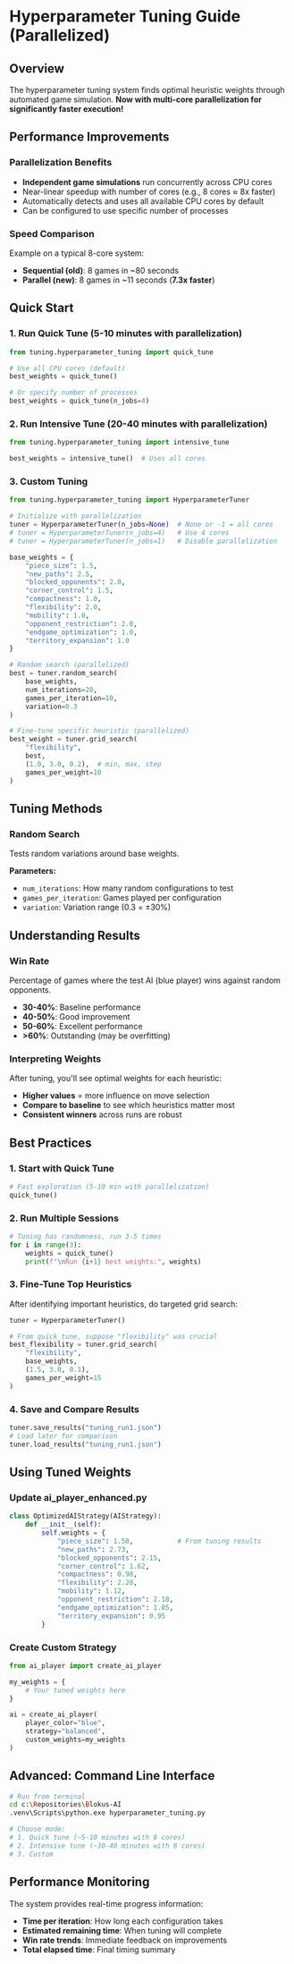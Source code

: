 # Hyperparameter Tuning Guide (Parallelized)

## Overview
The hyperparameter tuning system finds optimal heuristic weights through automated game simulation. **Now with multi-core parallelization for significantly faster execution!**

## Performance Improvements

### Parallelization Benefits
- **Independent game simulations** run concurrently across CPU cores
- Near-linear speedup with number of cores (e.g., 8 cores ≈ 8x faster)
- Automatically detects and uses all available CPU cores by default
- Can be configured to use specific number of processes

### Speed Comparison
Example on a typical 8-core system:
- **Sequential (old)**: 8 games in ~80 seconds
- **Parallel (new)**: 8 games in ~11 seconds (**7.3x faster**)

## Quick Start

### 1. Run Quick Tune (5-10 minutes with parallelization)
```python
from tuning.hyperparameter_tuning import quick_tune

# Use all CPU cores (default)
best_weights = quick_tune()

# Or specify number of processes
best_weights = quick_tune(n_jobs=4)
```

### 2. Run Intensive Tune (20-40 minutes with parallelization)
```python
from tuning.hyperparameter_tuning import intensive_tune

best_weights = intensive_tune()  # Uses all cores
```

### 3. Custom Tuning
```python
from tuning.hyperparameter_tuning import HyperparameterTuner

# Initialize with parallelization
tuner = HyperparameterTuner(n_jobs=None)  # None or -1 = all cores
# tuner = HyperparameterTuner(n_jobs=4)   # Use 4 cores
# tuner = HyperparameterTuner(n_jobs=1)   # Disable parallelization

base_weights = {
    "piece_size": 1.5,
    "new_paths": 2.5,
    "blocked_opponents": 2.0,
    "corner_control": 1.5,
    "compactness": 1.0,
    "flexibility": 2.0,
    "mobility": 1.0,
    "opponent_restriction": 2.0,
    "endgame_optimization": 1.0,
    "territory_expansion": 1.0
}

# Random search (parallelized)
best = tuner.random_search(
    base_weights,
    num_iterations=20,
    games_per_iteration=10,
    variation=0.3
)

# Fine-tune specific heuristic (parallelized)
best_weight = tuner.grid_search(
    "flexibility",
    best,
    (1.0, 3.0, 0.2),  # min, max, step
    games_per_weight=10
)
```

## Tuning Methods

### Random Search
Tests random variations around base weights.

**Parameters:**
- `num_iterations`: How many random configurations to test
- `games_per_iteration`: Games played per configuration
- `variation`: Variation range (0.3 = ±30%)

## Understanding Results

### Win Rate
Percentage of games where the test AI (blue player) wins against random opponents.
- **30-40%**: Baseline performance
- **40-50%**: Good improvement
- **50-60%**: Excellent performance
- **>60%**: Outstanding (may be overfitting)

### Interpreting Weights
After tuning, you'll see optimal weights for each heuristic:
- **Higher values** = more influence on move selection
- **Compare to baseline** to see which heuristics matter most
- **Consistent winners** across runs are robust

## Best Practices

### 1. Start with Quick Tune
```python
# Fast exploration (5-10 min with parallelization)
quick_tune()
```

### 2. Run Multiple Sessions
```python
# Tuning has randomness, run 3-5 times
for i in range(3):
    weights = quick_tune()
    print(f"\nRun {i+1} best weights:", weights)
```

### 3. Fine-Tune Top Heuristics
After identifying important heuristics, do targeted grid search:
```python
tuner = HyperparameterTuner()

# From quick_tune, suppose "flexibility" was crucial
best_flexibility = tuner.grid_search(
    "flexibility",
    base_weights,
    (1.5, 3.0, 0.1),
    games_per_weight=15
)
```

### 4. Save and Compare Results
```python
tuner.save_results("tuning_run1.json")
# Load later for comparison
tuner.load_results("tuning_run1.json")
```

## Using Tuned Weights

### Update ai_player_enhanced.py
```python
class OptimizedAIStrategy(AIStrategy):
    def __init__(self):
        self.weights = {
            "piece_size": 1.58,           # From tuning results
            "new_paths": 2.73,
            "blocked_opponents": 2.15,
            "corner_control": 1.62,
            "compactness": 0.98,
            "flexibility": 2.28,
            "mobility": 1.12,
            "opponent_restriction": 2.18,
            "endgame_optimization": 1.05,
            "territory_expansion": 0.95
        }
```

### Create Custom Strategy
```python
from ai_player import create_ai_player

my_weights = {
    # Your tuned weights here
}

ai = create_ai_player(
    player_color="blue",
    strategy="balanced",
    custom_weights=my_weights
)
```

## Advanced: Command Line Interface

```bash
# Run from terminal
cd c:\Repositories\Blokus-AI
.venv\Scripts\python.exe hyperparameter_tuning.py

# Choose mode:
# 1. Quick tune (~5-10 minutes with 8 cores)
# 2. Intensive tune (~30-40 minutes with 8 cores)
# 3. Custom
```

## Performance Monitoring

The system provides real-time progress information:
- **Time per iteration**: How long each configuration takes
- **Estimated remaining time**: When tuning will complete
- **Win rate trends**: Immediate feedback on improvements
- **Total elapsed time**: Final timing summary
